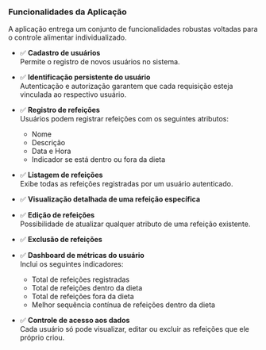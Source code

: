 ### Funcionalidades da Aplicação

A aplicação entrega um conjunto de funcionalidades robustas voltadas para o controle alimentar individualizado.

- ✅ **Cadastro de usuários**  
  Permite o registro de novos usuários no sistema.

- ✅ **Identificação persistente do usuário**  
  Autenticação e autorização garantem que cada requisição esteja vinculada ao respectivo usuário.

- ✅ **Registro de refeições**  
  Usuários podem registrar refeições com os seguintes atributos:
  - Nome
  - Descrição
  - Data e Hora
  - Indicador se está dentro ou fora da dieta

- ✅ **Listagem de refeições**  
  Exibe todas as refeições registradas por um usuário autenticado.

- ✅ **Visualização detalhada de uma refeição específica**

- ✅ **Edição de refeições**  
  Possibilidade de atualizar qualquer atributo de uma refeição existente.

- ✅ **Exclusão de refeições**

- ✅ **Dashboard de métricas do usuário**  
  Inclui os seguintes indicadores:
  - Total de refeições registradas
  - Total de refeições dentro da dieta
  - Total de refeições fora da dieta
  - Melhor sequência contínua de refeições dentro da dieta

- ✅ **Controle de acesso aos dados**  
  Cada usuário só pode visualizar, editar ou excluir as refeições que ele próprio criou.
